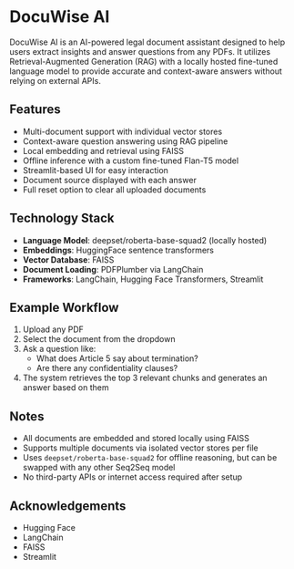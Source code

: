 # DocuWise AI

DocuWise AI is an AI-powered legal document assistant designed to help users extract insights and answer questions from any PDFs. It utilizes Retrieval-Augmented Generation (RAG) with a locally hosted fine-tuned language model to provide accurate and context-aware answers without relying on external APIs.

## Features

- Multi-document support with individual vector stores
- Context-aware question answering using RAG pipeline
- Local embedding and retrieval using FAISS
- Offline inference with a custom fine-tuned Flan-T5 model
- Streamlit-based UI for easy interaction
- Document source displayed with each answer
- Full reset option to clear all uploaded documents

## Technology Stack

- **Language Model**: deepset/roberta-base-squad2 (locally hosted)
- **Embeddings**: HuggingFace sentence transformers
- **Vector Database**: FAISS
- **Document Loading**: PDFPlumber via LangChain
- **Frameworks**: LangChain, Hugging Face Transformers, Streamlit

## Example Workflow

1. Upload any PDF
2. Select the document from the dropdown
3. Ask a question like:
   - What does Article 5 say about termination?
   - Are there any confidentiality clauses?
4. The system retrieves the top 3 relevant chunks and generates an answer based on them

## Notes

- All documents are embedded and stored locally using FAISS
- Supports multiple documents via isolated vector stores per file
- Uses `deepset/roberta-base-squad2` for offline reasoning, but can be swapped with any other Seq2Seq model
- No third-party APIs or internet access required after setup

## Acknowledgements

- Hugging Face
- LangChain
- FAISS
- Streamlit
